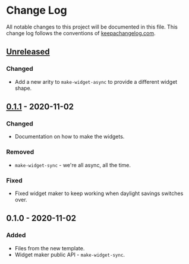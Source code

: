 # Change Log
All notable changes to this project will be documented in this file. This change log follows the conventions of [keepachangelog.com](http://keepachangelog.com/).

## [Unreleased]
### Changed
- Add a new arity to `make-widget-async` to provide a different widget shape.

## [0.1.1] - 2020-11-02
### Changed
- Documentation on how to make the widgets.

### Removed
- `make-widget-sync` - we're all async, all the time.

### Fixed
- Fixed widget maker to keep working when daylight savings switches over.

## 0.1.0 - 2020-11-02
### Added
- Files from the new template.
- Widget maker public API - `make-widget-sync`.

[Unreleased]: https://github.com/your-name/cactus/compare/0.1.1...HEAD
[0.1.1]: https://github.com/your-name/cactus/compare/0.1.0...0.1.1
